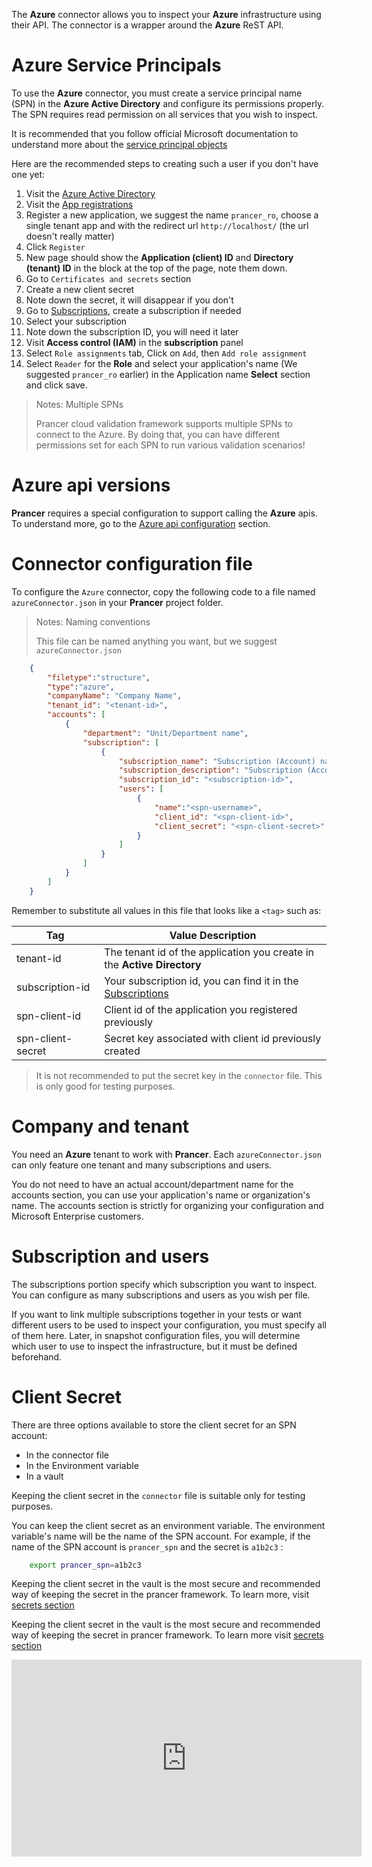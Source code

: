 The **Azure** connector allows you to inspect your **Azure** infrastructure using their API. The connector is a wrapper around the **Azure** ReST API.

# Azure Service Principals

To use the **Azure** connector, you must create a service principal name (SPN) in the **Azure Active Directory** and configure its permissions properly. The SPN requires read permission on all services that you wish to inspect.

It is recommended that you follow official Microsoft documentation to understand more about the [service principal objects][service-principal-objects]

Here are the recommended steps to creating such a user if you don't have one yet:

1. Visit the [Azure Active Directory][Azure-Active-Directory]
2. Visit the [App registrations][App-registrations]
3. Register a new application, we suggest the name `prancer_ro`, choose a single tenant app and with the redirect url `http://localhost/` (the url doesn't really matter)
4. Click `Register`
5. New page should show the **Application (client) ID** and **Directory (tenant) ID** in the block at the top of the page, note them down.
6. Go to `Certificates and secrets` section
7. Create a new client secret
8. Note down the secret, it will disappear if you don't
9. Go to [Subscriptions][subscriptions], create a subscription if needed
10. Select your subscription
11. Note down the subscription ID, you will need it later
12. Visit **Access control (IAM)** in the **subscription** panel
13. Select `Role assignments` tab, Click on `Add`, then `Add role assignment`
14. Select `Reader` for the **Role** and select your application's name (We suggested `prancer_ro` earlier) in the Application name **Select** section and click save.

> <NoteTitle>Notes: Multiple SPNs</NoteTitle>
>
> Prancer cloud validation framework supports multiple SPNs to connect to the Azure. By doing that, you can have different permissions set for each SPN to run various validation scenarios!

# Azure api versions

**Prancer** requires a special configuration to support calling the **Azure** apis. To understand more, go to the [Azure api configuration](../configuration/basics.md) section.
# Connector configuration file

To configure the `Azure` connector, copy the following code to a file named `azureConnector.json` in your **Prancer** project folder.

> <NoteTitle>Notes: Naming conventions</NoteTitle>
>
> This file can be named anything you want, but we suggest `azureConnector.json`

```json
    {
        "filetype":"structure",
        "type":"azure",
        "companyName": "Company Name",
        "tenant_id": "<tenant-id>",
        "accounts": [
            {
                "department": "Unit/Department name",
                "subscription": [
                    {
                        "subscription_name": "Subscription (Account) name",
                        "subscription_description": "Subscription (Account) description",
                        "subscription_id": "<subscription-id>",
                        "users": [
                            {
                                "name":"<spn-username>",
                                "client_id": "<spn-client-id>",
                                "client_secret": "<spn-client-secret>"
                            }
                        ]
                    }
                ]
            }
        ]
    }
```

Remember to substitute all values in this file that looks like a `<tag>` such as:

| Tag | Value Description |
|-----|-------------------|
| tenant-id | The tenant id of the application you create in the **Active Directory** |
| subscription-id | Your subscription id, you can find it in the [Subscriptions][subscriptions]|
| spn-client-id | Client id of the application you registered previously |
| spn-client-secret | Secret key associated with client id previously created |

> It is not recommended to put the secret key in the `connector` file. This is only good for testing purposes.

# Company and tenant

You need an **Azure** tenant to work with **Prancer**. Each `azureConnector.json` can only feature one tenant and many subscriptions and users.

You do not need to have an actual account/department name for the accounts section, you can use your application's name or organization's name. The accounts section is strictly for organizing your configuration and Microsoft Enterprise customers.

# Subscription and users

The subscriptions portion specify which subscription you want to inspect. You can configure as many subscriptions and users as you wish per file.

If you want to link multiple subscriptions together in your tests or want different users to be used to inspect your configuration, you must specify all of them here. Later, in snapshot configuration files, you will determine which user to use to inspect the infrastructure, but it must be defined beforehand.

# Client Secret

There are three options available to store the client secret for an SPN account:

- In the connector file
- In the Environment variable
- In a vault

 Keeping the client secret in the `connector` file is suitable only for testing purposes.

 You can keep the client secret as an environment variable. The environment variable's name will be the name of the SPN account. For example, if the name of the SPN account is `prancer_spn` and the secret is `a1b2c3` :

```bash
    export prancer_spn=a1b2c3
```

Keeping the client secret in the vault is the most secure and recommended way of keeping the secret in the prancer framework. To learn more, visit [secrets section][secrets-section]

<!-- All Links from this page -->

[service-principal-objects]: https://docs.microsoft.com/en-us/azure/active-directory/develop/app-objects-and-service-principals
[subscriptions]:             https://portal.azure.com/#blade/Microsoft_Azure_Billing/SubscriptionsBlade
[secrets-section]:           ../configuration/secrets.md
[Azure-Active-Directory]:    https://portal.azure.com/#blade/Microsoft_AAD_IAM/ActiveDirectoryMenuBlade/Overview
[App-registrations]:         https://portal.azure.com/#blade/Microsoft_AAD_IAM/ActiveDirectoryMenuBlade/RegisteredApps

Keeping the client secret in the vault is the most secure and recommended way of keeping the secret in prancer framework. To learn more visit [secrets section](../configuration/secrets.md)

<iframe width="560" height="315" src="https://www.youtube.com/embed/T1Y9k-B6muw" frameborder="0" allow="accelerometer; autoplay; encrypted-media; gyroscope; picture-in-picture" allowfullscreen></iframe>